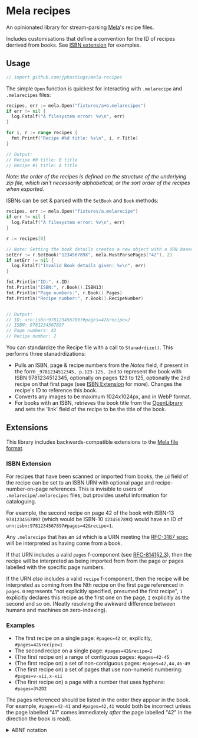 # Mela recipes

An opinionated library for stream-parsing [Mela](https://mela.recipes)'s recipe files.

Includes customisations that define a convention for the ID of recipes derrived from books. See [ISBN extension](#isbn-extension) for examples.

## Usage

```go global
// import github.com/jphastings/mela-recipes
```

The simple `Open` function is quickest for interacting with `.melarecipe` and `.melarecipes` files:

```go ExampleOpen
recipes, err := mela.Open("fixtures/a+b.melarecipes")
if err != nil {
  log.Fatalf("A filesystem error: %v\n", err)
}

for i, r := range recipes {
  fmt.Printf("Recipe #%d title: %s\n", i, r.Title)
}

// Output:
// Recipe #0 title: B title
// Recipe #1 title: A title
```

_Note: the order of the recipes is defined on the structure of the underlying zip file, which isn't necessarily alphabetical, or the sort order of the recipes when exported._

ISBNs can be set & parsed with the `SetBook` and `Book` methods:

```go ExampleSetBook
recipes, err := mela.Open("fixtures/a.melarecipe")
if err != nil {
  log.Fatalf("A filesystem error: %v\n", err)
}

r := recipes[0]

// Note: Setting the book details creates a new object with a URN based on a standardised form ISBN-13.
setErr := r.SetBook("123456789X", mela.MustParsePages("42"), 2)
if setErr != nil {
  log.Fatalf("Invalid Book details given: %v\n", err)
}

fmt.Println("ID:", r.ID)
fmt.Println("ISBN:", r.Book().ISBN13)
fmt.Println("Page numbers:", r.Book().Pages)
fmt.Println("Recipe number:", r.Book().RecipeNumber)


// Output:
// ID: urn:isbn:9781234567897#pages=42&recipe=2
// ISBN: 9781234567897
// Page numbers: 42
// Recipe number: 2
```

You can standardize the Recipe file with a call to `Stanadrdize()`. This performs three stanadrdizations:

- Pulls an ISBN, page & recipe numbers from the _Notes_ field, if present in the form `_9781234512345, p.123-125, 2nd` to represent the book with ISBN 9781234512345, optionally on pages 123 to 125, optionally the 2nd recipe on that first page (see [ISBN Extension](#isbn-extension) for more). Changes the recipe's ID to reference this book.
- Converts any images to be maximum 1024x1024px, and in WebP format.
- For books with an ISBN, retrieves the book title from the [OpenLibrary](https://openlibrary.com) and sets the 'link' field of the recipe to be the title of the book.

## Extensions

This library includes backwards-compatible extensions to the [Mela file format](https://mela.recipes/fileformat/index.html).

### ISBN Extension

For recipes that have been scanned or imported from books, the `id` field of the recipe can be set to an ISBN URN with optional page and recipe-number-on-page references. This is invisible to users of `.melarecipe`/`.melarecipes` files, but provides useful information for cataloguing.

For example, the second recipe on page 42 of the book with ISBN-13 `9781234567897` (which would be ISBN-10 `123456789X`) would have an ID of `urn:isbn:9781234567897#pages=42&recipe=1`.

Any `.melarecipe` that has an `id` which is a URN meeting the [RFC-3187 spec](https://www.rfc-editor.org/rfc/rfc3187.txt) will be interpreted as having come from a book.

If that URN includes a valid `pages` f-component (see [RFC-8141§2.3](https://www.ietf.org/rfc/rfc8141.html#section-2.3.3)), then the recipe will be interpreted as being imported from from the page or pages labelled with the specific page numbers.

If the URN _also_ includes a valid `recipe` f-component, then the recipe will be interpreted as coming from the Nth recipe on the first page referenced in `pages`. `0` represents "not explicitly specified, presumed the first recipe", `1` explicitly declares this recipe as the first one on the page, `2` explicitly as the second and so on. (Neatly resolving the awkward difference between humans and machines on zero-indexing).

### Examples

- The first recipe on a single page: `#pages=42` or, explicitly, `#pages=42&recipe=1`
- The second recipe on a single page: `#pages=42&recipe=2`
- (The first recipe on) a range of contiguous pages: `#pages=42-45`
- (The first recipe on) a set of non-contiguous pages: `#pages=42,44,46-49`
- (The first recipe on) a set of pages that use non-numeric numbering: `#pages=v-vii,x-xii`
- (The first recipe on) a page with a number that uses hyphens: `#pages=3%2D2`

The pages referenced should be listed in the order they appear in the book. For example, `#pages=42-41` and `#pages=42,41` would both be incorrect unless the page labelled "41" comes immediately _after_ the page labelled "42" in the direction the book is read).

<details>
  <summary>ABNF notation</summary>

  ```abnf
  pages_f     = contig *( "," contig )
  contig      = page-num [ "-" page-num ]
  page-num    = 1*( ALPHA / DIGIT / pct-encoded )
  pct-encoded = "%" HEXDIG HEXDIG

  recipe_f    = 1*DIGIT
  ```

  (Using [RFC5234 syntax](https://www.rfc-editor.org/rfc/rfc5234.txt).)
</details>
